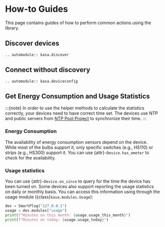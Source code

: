 # How-to Guides

This page contains guides of how to perform common actions using the library.

## Discover devices

```{eval-rst}
.. automodule:: kasa.discover
```

## Connect without discovery

```{eval-rst}
.. automodule:: kasa.deviceconfig
```

## Get Energy Consumption and Usage Statistics

:::{note}
In order to use the helper methods to calculate the statistics correctly, your devices need to have correct time set.
The devices use NTP and public servers from [NTP Pool Project](https://www.ntppool.org/) to synchronize their time.
:::

### Energy Consumption

The availability of energy consumption sensors depend on the device.
While most of the bulbs support it, only specific switches (e.g., HS110) or strips (e.g., HS300) support it.
You can use {attr}`~Device.has_emeter` to check for the availability.


### Usage statistics

You can use {attr}`~Device.on_since` to query for the time the device has been turned on.
Some devices also support reporting the usage statistics on daily or monthly basis.
You can access this information using through the usage module ({class}`kasa.modules.Usage`):

```py
dev = SmartPlug("127.0.0.1")
usage = dev.modules["usage"]
print(f"Minutes on this month: {usage.usage_this_month}")
print(f"Minutes on today: {usage.usage_today}")
```

